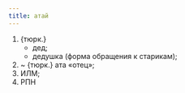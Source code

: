 ```yaml
---
title: атай
---
```


1. {тюрк.}
    * дед;
    * дедушка (форма обращения к старикам);
2. ~ {тюрк.} ата «отец»;
3. ИЛМ;
4. РПН
